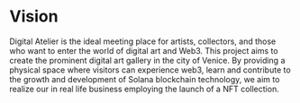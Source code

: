# Vision

Digital Atelier is the ideal meeting place for artists, collectors, and those who want to enter the world of digital art and Web3. This project aims to create the prominent digital art gallery in the city of Venice. By providing a physical space where visitors can experience web3, learn and contribute to the growth and development of Solana blockchain technology, we aim to realize our in real life business employing the launch of a NFT collection.
